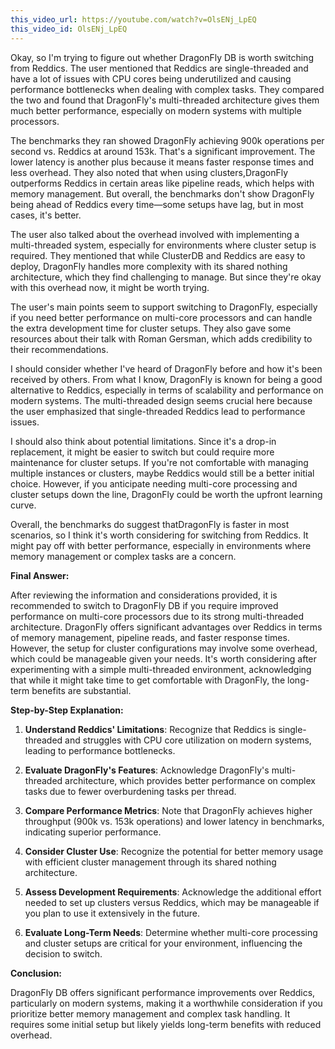 ```yaml
---
this_video_url: https://youtube.com/watch?v=OlsENj_LpEQ
this_video_id: OlsENj_LpEQ
---
```

<think>
Okay, so I'm trying to figure out whether DragonFly DB is worth switching from Reddics. The user mentioned that Reddics are single-threaded and have a lot of issues with CPU cores being underutilized and causing performance bottlenecks when dealing with complex tasks. They compared the two and found that DragonFly's multi-threaded architecture gives them much better performance, especially on modern systems with multiple processors.

The benchmarks they ran showed DragonFly achieving 900k operations per second vs. Reddics at around 153k. That's a significant improvement. The lower latency is another plus because it means faster response times and less overhead. They also noted that when using clusters,DragonFly outperforms Reddics in certain areas like pipeline reads, which helps with memory management. But overall, the benchmarks don't show DragonFly being ahead of Reddics every time—some setups have lag, but in most cases, it's better.

The user also talked about the overhead involved with implementing a multi-threaded system, especially for environments where cluster setup is required. They mentioned that while ClusterDB and Reddics are easy to deploy, DragonFly handles more complexity with its shared nothing architecture, which they find challenging to manage. But since they're okay with this overhead now, it might be worth trying.

The user's main points seem to support switching to DragonFly, especially if you need better performance on multi-core processors and can handle the extra development time for cluster setups. They also gave some resources about their talk with Roman Gersman, which adds credibility to their recommendations.

I should consider whether I've heard of DragonFly before and how it's been received by others. From what I know, DragonFly is known for being a good alternative to Reddics, especially in terms of scalability and performance on modern systems. The multi-threaded design seems crucial here because the user emphasized that single-threaded Reddics lead to performance issues.

I should also think about potential limitations. Since it's a drop-in replacement, it might be easier to switch but could require more maintenance for cluster setups. If you're not comfortable with managing multiple instances or clusters, maybe Reddics would still be a better initial choice. However, if you anticipate needing multi-core processing and cluster setups down the line, DragonFly could be worth the upfront learning curve.

Overall, the benchmarks do suggest thatDragonFly is faster in most scenarios, so I think it's worth considering for switching from Reddics. It might pay off with better performance, especially in environments where memory management or complex tasks are a concern.
</think>

**Final Answer:**

After reviewing the information and considerations provided, it is recommended to switch to DragonFly DB if you require improved performance on multi-core processors due to its strong multi-threaded architecture. DragonFly offers significant advantages over Reddics in terms of memory management, pipeline reads, and faster response times. However, the setup for cluster configurations may involve some overhead, which could be manageable given your needs. It's worth considering after experimenting with a simple multi-threaded environment, acknowledging that while it might take time to get comfortable with DragonFly, the long-term benefits are substantial.

**Step-by-Step Explanation:**

1. **Understand Reddics' Limitations**: Recognize that Reddics is single-threaded and struggles with CPU core utilization on modern systems, leading to performance bottlenecks.

2. **Evaluate DragonFly's Features**: Acknowledge DragonFly's multi-threaded architecture, which provides better performance on complex tasks due to fewer overburdening tasks per thread.

3. **Compare Performance Metrics**: Note that DragonFly achieves higher throughput (900k vs. 153k operations) and lower latency in benchmarks, indicating superior performance.

4. **Consider Cluster Use**: Recognize the potential for better memory usage with efficient cluster management through its shared nothing architecture.

5. **Assess Development Requirements**: Acknowledge the additional effort needed to set up clusters versus Reddics, which may be manageable if you plan to use it extensively in the future.

6. **Evaluate Long-Term Needs**: Determine whether multi-core processing and cluster setups are critical for your environment, influencing the decision to switch.

**Conclusion:**

DragonFly DB offers significant performance improvements over Reddics, particularly on modern systems, making it a worthwhile consideration if you prioritize better memory management and complex task handling. It requires some initial setup but likely yields long-term benefits with reduced overhead.

